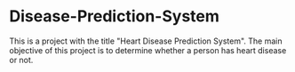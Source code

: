 # Disease-Prediction-System
This is a project with the title "Heart Disease Prediction System". 
The main objective of this project is to determine whether a person has heart disease or not.

